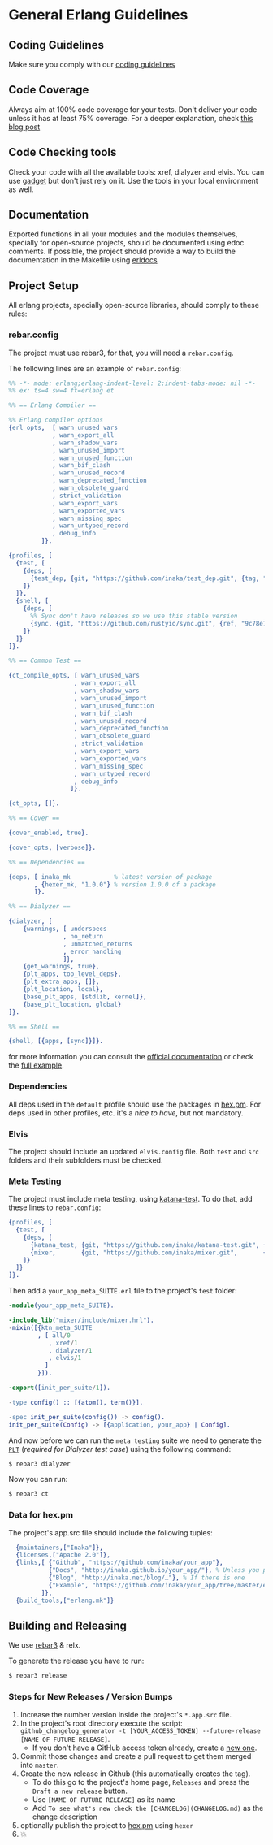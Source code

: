 # General Erlang Guidelines

## Coding Guidelines
 Make sure you comply with our [coding guidelines](http://github.com/inaka/erlang_guidelines)

##	Code Coverage
 Always aim at 100% code coverage for your tests.
 Don't deliver your code unless it has at least 75% coverage.
 For a deeper explanation, check [this blog post](http://inaka.net/blog/2015/02/24/test-exceptions/)

##	Code Checking tools
 Check your code with all the available tools: xref, dialyzer and elvis. You can use [gadget](http://gadget.inakalabs.com) but don't just rely on it. Use the tools in your local environment as well.

##	Documentation
 Exported functions in all your modules and the modules themselves, specially for open-source projects, should be documented using edoc comments. If possible, the project should provide a way to build the documentation in the Makefile using [erldocs](http://github.com/erldocs/erldocs)

## Project Setup
All erlang projects, specially open-source libraries, should comply to these rules:

### rebar.config
The project must use rebar3, for that, you will need a `rebar.config`.

The following lines are an example of `rebar.config`:
```erlang
%% -*- mode: erlang;erlang-indent-level: 2;indent-tabs-mode: nil -*-
%% ex: ts=4 sw=4 ft=erlang et

%% == Erlang Compiler ==

%% Erlang compiler options
{erl_opts,  [ warn_unused_vars
            , warn_export_all
            , warn_shadow_vars
            , warn_unused_import
            , warn_unused_function
            , warn_bif_clash
            , warn_unused_record
            , warn_deprecated_function
            , warn_obsolete_guard
            , strict_validation
            , warn_export_vars
            , warn_exported_vars
            , warn_missing_spec
            , warn_untyped_record
            , debug_info
         ]}.

{profiles, [
  {test, [
    {deps, [
      {test_dep, {git, "https://github.com/inaka/test_dep.git", {tag, "0.0.1"}}}
    ]}
  ]},
  {shell, [
    {deps, [
      %% Sync don't have releases so we use this stable version
      {sync, {git, "https://github.com/rustyio/sync.git", {ref, "9c78e7b"}}}
    ]}
  ]}
]}.

%% == Common Test ==

{ct_compile_opts, [ warn_unused_vars
                  , warn_export_all
                  , warn_shadow_vars
                  , warn_unused_import
                  , warn_unused_function
                  , warn_bif_clash
                  , warn_unused_record
                  , warn_deprecated_function
                  , warn_obsolete_guard
                  , strict_validation
                  , warn_export_vars
                  , warn_exported_vars
                  , warn_missing_spec
                  , warn_untyped_record
                  , debug_info
                 ]}.

{ct_opts, []}.

%% == Cover ==

{cover_enabled, true}.

{cover_opts, [verbose]}.

%% == Dependencies ==

{deps, [ inaka_mk            % latest version of package
       , {hexer_mk, "1.0.0"} % version 1.0.0 of a package
       ]}.

%% == Dialyzer ==

{dialyzer, [
    {warnings, [ underspecs
               , no_return
               , unmatched_returns
               , error_handling
               ]},
    {get_warnings, true},
    {plt_apps, top_level_deps},
    {plt_extra_apps, []},
    {plt_location, local},
    {base_plt_apps, [stdlib, kernel]},
    {base_plt_location, global}
]}.

%% == Shell ==

{shell, [{apps, [sync]}]}.

```
for more information you can consult the [official documentation](https://www.rebar3.org/docs/) or check the [full example](https://github.com/erlang/rebar3/blob/master/rebar.config.sample).

### Dependencies
All deps used in the `default` profile should use the packages in [hex.pm](http://hex.pm). For deps used in other profiles, etc. it's a _nice to have_, but not mandatory.

### Elvis
The project should include an updated `elvis.config` file. Both `test` and `src` folders and their subfolders must be checked.

### Meta Testing
The project must include meta testing, using [katana-test](http://github.com/inaka/katana-test).
To do that, add these lines to `rebar.config`:

```erlang
{profiles, [
  {test, [
    {deps, [
      {katana_test, {git, "https://github.com/inaka/katana-test.git", {tag, "THE MOST RECENT VERSION"}}},
      {mixer,       {git, "https://github.com/inaka/mixer.git",       {tag, "THE MOST RECENT VERSION"}}}
    ]}
  ]}
]}.
```

Then add a `your_app_meta_SUITE.erl` file to the project's `test` folder:

```erlang
-module(your_app_meta_SUITE).

-include_lib("mixer/include/mixer.hrl").
-mixin([{ktn_meta_SUITE
        , [ all/0
           , xref/1
           , dialyzer/1
           , elvis/1
          ]
        }]).

-export([init_per_suite/1]).

-type config() :: [{atom(), term()}].

-spec init_per_suite(config()) -> config().
init_per_suite(Config) -> [{application, your_app} | Config].
```

And now before we can run the `meta testing` suite we need to generate the [`PLT`](http://erlang.org/doc/apps/dialyzer/dialyzer_chapter.html#id59082) (*required for Dialyzer test case*) using the following command:

``` bash
$ rebar3 dialyzer
```
Now you can run:
``` bash
$ rebar3 ct
```

### Data for hex.pm
The project's app.src file should include the following tuples:
```erlang
  {maintainers,["Inaka"]},
  {licenses,["Apache 2.0"]},
  {links,[ {"Github", "https://github.com/inaka/your_app"},
           {"Docs", "http://inaka.github.io/your_app/"}, % Unless you publish the docs directly on hex.pm
           {"Blog", "http://inaka.net/blog/…"}, % If there is one
           {"Example", "https://github.com/inaka/your_app/tree/master/example"} % If there is one
         ]},
  {build_tools,["erlang.mk"]}
```

##  Building and Releasing
  We use [rebar3](http://www.rebar3.org/) & relx.

  To generate the release you have to run:
  ``` bash
  $ rebar3 release
  ```

### Steps for New Releases / Version Bumps
   1. Increase the number version inside the project's `*.app.src` file.
   2. In the project's root directory execute the script:
   `github_changelog_generator -t [YOUR_ACCESS_TOKEN] --future-release [NAME OF FUTURE RELEASE]`.
      * If you don't have a GitHub access token already, create a [new one](https://github.com/settings/tokens).
   3. Commit those changes and create a pull request to get them merged into `master`.
   4. Create the new release in Github (this automatically creates the tag).
      * To do this go to the project's home page, `Releases` and press the `Draft a new release` button.
      * Use `[NAME OF FUTURE RELEASE]` as its name
      * Add `To see what's new check the [CHANGELOG](CHANGELOG.md)` as the change description
   5. optionally publish the project to [hex.pm](http://hex.pm) using `hexer`
   6. :boom:
